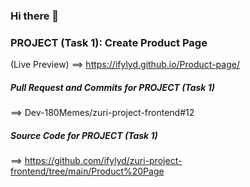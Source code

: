 ### Hi there 👋


### PROJECT (Task 1): Create Product Page
(Live Preview) ==> https://ifylyd.github.io/Product-page/

##### Pull Request and Commits for PROJECT (Task 1)
==> Dev-180Memes/zuri-project-frontend#12

##### Source Code for PROJECT (Task 1)
==> https://github.com/ifylyd/zuri-project-frontend/tree/main/Product%20Page







<!--
**iZeek/iZeek** is a ✨ _special_ ✨ repository because its `README.md` (this file) appears on your GitHub profile.

Here are some ideas to get you started:

- 🔭 I’m currently working on ...
- 🌱 I’m currently learning ...
- 👯 I’m looking to collaborate on ...
- 🤔 I’m looking for help with ...
- 💬 Ask me about ...
- 📫 How to reach me: ...
- 😄 Pronouns: ...
- ⚡ Fun fact: ...
-->
